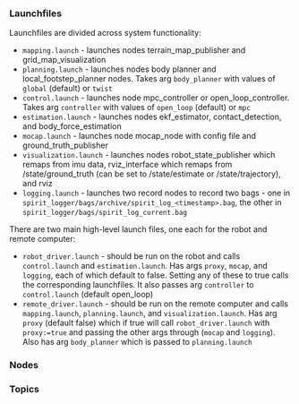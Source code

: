 ### Launchfiles
Launchfiles are divided across system functionality:
- `mapping.launch` - launches nodes terrain_map_publisher and grid_map_visualization
- `planning.launch` - launches nodes body planner and local_footstep_planner nodes. Takes arg `body_planner` with values of `global` (default) or `twist`
- `control.launch` - launches node mpc_controller or open_loop_controller. Takes arg `controller` with values of `open_loop` (default) or `mpc`
- `estimation.launch` - launches nodes ekf_estimator, contact_detection, and body_force_estimation
- `mocap.launch` - launches node mocap_node with config file and ground_truth_publisher
- `visualization.launch` - launches nodes robot_state_publisher which remaps from imu data, rviz_interface which remaps from /state/ground_truth (can be set to /state/estimate or /state/trajectory), and rviz
- `logging.launch` - launches two record nodes to record two bags - one in `spirit_logger/bags/archive/spirit_log_<timestamp>.bag`, the other in `spirit_logger/bags/spirit_log_current.bag`

There are two main high-level launch files, one each for the robot and remote computer:
- `robot_driver.launch` - should be run on the robot and calls `control.launch` and `estimation.launch`. Has args `proxy`, `mocap`, and `logging`, each of which default to false. Setting any of these to true calls the corresponding launchfiles. It also passes arg `controller` to `control.launch` (default open_loop)
- `remote_driver.launch` - should be run on the remote computer and calls `mapping.launch`, `planning.launch`, and `visualization.launch`. Has arg `proxy` (default false) which if true will call `robot_driver.launch` with `proxy:=true` and passing the other args through (`mocap` and `logging`). Also has arg `body_planner` which is passed to `planning.launch`

### Nodes


### Topics